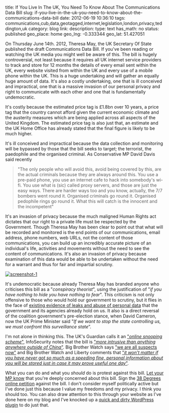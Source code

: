 title: If You Live In The UK, You Need To Know About The Communications Data Bill
slug: if-you-live-in-the-uk-you-need-to-know-about-the-communications-data-bill
date: 2012-06-19 10:36:10
tags: communications,cub,data,geotagged,internet,legislation,london,privacy,teddington,uk
category: blog
link: 
description: 
type: text
has_math: no
status: published
geo_place: home
geo_lng: -0.333344
geo_lat: 51.427051

On Thursday June 14th. 2012, Theresa May, the UK Secretary Of State published the draft Communications Data Bill. If you've been reading or watching the UK media you might well be aware of this. The bill is hugely controversial, not least because it requires all UK internet service providers to track and store for 12 months the details of every email sent within the UK, every website visited from within the UK and every use of a mobile phone within the UK. This is a huge undertaking and will gather an equally huge amount of data. It's also a costly undertaking, one that is ill conceived and impractical, one that is a massive invasion of our personal privacy and right to communicate with each other and one that is fundamentally undemocratic.

It's costly because the estimated price tag is £1.8bn over 10 years, a price tag that the country cannot afford given the current economic climate and the austerity measures which are being applied across all aspects of the United Kingdom. The estimated price tag is also just that, an estimate and the UK Home Office has already stated that the final figure is likely to be much higher.

<!-- TEASER_END -->

It's ill conceived and impractical because the data collection and monitoring will be bypassed by those that the bill seeks to target; the terrorist, the paedophile and the organised criminal. As Conservative MP David Davis said recently


> "The only people who will avoid this, avoid being covered by this, are the actual criminals because they are always around this. You use a pre-paid phone, you use an internet cafe to hack into somebody's wi-fi. You use what is (sic) called proxy servers, and those are just the easy ways. There are harder ways too and you know, actually, the 7/7 bombers went round it. Organised criminals go round it. Organised pedophile rings go round it. What this will catch is the innocent and the incompetent"



It's an invasion of privacy because the much maligned Human Rights act dictates that our right to a private life must be respected by the Government. Though Theresa May has been clear to point out that what will be recorded and monitored is the end points of our communications, email address, phone numbers, web URLs, not the content of those communications, you can build up an incredibly accurate picture of an individual's life, activities and movements without the need to see the content of communications. It's also an invasion of privacy because examination of this data would be able to be undertaken without the need for a warrant and thus for fair and impartial scrutiny.

[![](/wp-content/uploads/2012/06/screenshot-1.jpg "screenshot-1")](/wp-content/uploads/2012/06/screenshot-1.jpg "/wp-content/uploads/2012/06/screenshot-1.jpg")

It's undemocratic because already Theresa May has branded anyone who criticises this bill as a "*conspiracy theorist*", using the justification of "*if you have nothing to hide you have nothing to fear*". This criticism is not only offensive to those who would hold our government to scrutiny, but it flies in the face of [existing evidence of leaks and abuse of personal data](/2012/05/21/now-the-metropolitan-police-want-your-phones-data/ "/2012/05/21/now-the-metropolitan-police-want-your-phones-data/") that the government and its agencies already hold on us. It also is a direct reversal of the coalition government's pre-election stance, when David Cameron, now the UK Prime Minister said "*If we want to stop the state controlling us, we must confront this surveillance state*”.

I'm not alone in thinking this. The UK's Guardian calls it an ["*online snooping scheme*"](https://www.guardian.co.uk/technology/2012/jun/14/online-snooping-home-office-cost "https://www.guardian.co.uk/technology/2012/jun/14/online-snooping-home-office-cost"), InfoSecurity notes that the bill is ["*more intrusive than anything anywhere outside of China*"](https://www.infosecurity-magazine.com/view/26331/the-uk-governments-draft-communications-bill-is-due-to-be-published-today/ "https://www.infosecurity-magazine.com/view/26331/the-uk-governments-draft-communications-bill-is-due-to-be-published-today/"). Big Brother Watch says ["we are all suspects now"](https://www.bigbrotherwatch.org.uk/home/2012/06/communications-data-bill-misdirection.html#.T93Qh47rj1E "https://www.bigbrotherwatch.org.uk/home/2012/06/communications-data-bill-misdirection.html#.T93Qh47rj1E") and Big Brother Watch and Liberty comments that ["*it won’t matter if you have never got so much as a speeding fine, personal information about you will be stored just in case it may prove useful one day*"](https://www.liberty-human-rights.org.uk/campaigns/no-snoopers-charter/no-snoopers-charter.php "https://www.liberty-human-rights.org.uk/campaigns/no-snoopers-charter/no-snoopers-charter.php").

What you can do and what you *should* do is protest against this bill. [Let your MP know](https://www.writetothem.com/ "https://www.writetothem.com/") that you're deeply concerned about this bill. Sign the [38 Degrees online petition](https://secure.38degrees.org.uk/page/s/stop-government-snooping#petition "https://secure.38degrees.org.uk/page/s/stop-government-snooping#petition") against the bill. I don't consider myself politically active but I've done just this because I value my freedoms and my privacy. I think you should too. You can also draw attention to this through your website as I've done here on my blog and I've knocked up a [quick and dirty WordPress plugin](/pages/codeage/wp-stop-cdb/ "/pages/codeage/wp-stop-cdb/") to do just that.




